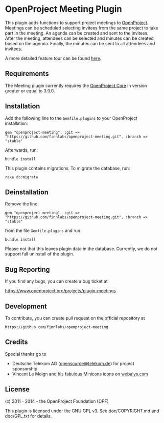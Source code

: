 OpenProject Meeting Plugin
==========================

This plugin adds functions to support project meetings to
[OpenProject](https://www.openproject.org). Meetings
can be scheduled selecting invitees from the same project to take
part in the meeting. An agenda can be created and sent to the invitees.
After the meeting, attendees can be selected and minutes can be
created based on the agenda. Finally, the minutes can be sent to
all attendees and invitees.

A more detailed feature tour can be found [here](https://www.openproject.org/projects/openproject/wiki/Meetings).

Requirements
------------

The Meeting plugin currently requires the [OpenProject Core](https://github.com/opf/openproject/) in
version greater or equal to 3.0.0.


Installation
------------

Add the following line to the `Gemfile.plugins` to your OpenProject installation:

`gem "openproject-meeting", :git => "https://github.com/finnlabs/openproject-meeting.git", :branch => "stable"`

Afterwards, run:

`bundle install`

This plugin contains migrations. To migrate the database, run:

`rake db:migrate`

Deinstallation
--------------

Remove the line

`gem "openproject-meeting", :git => "https://github.com/finnlabs/openproject-meeting.git", :branch => "stable"`

from the file `Gemfile.plugins` and run:

`bundle install`

Please not that this leaves plugin data in the database. Currently, we do not
support full uninstall of the plugin.

Bug Reporting
-------------

If you find any bugs, you can create a bug ticket at

https://www.openproject.org/projects/plugin-meetings

Development
-----------

To contribute, you can create pull request on the official repository at

`https://github.com/finnlabs/openproject-meeting`

Credits
-------

Special thanks go to

* Deutsche Telekom AG (opensource@telekom.de) for project sponsorship
* Vincent Le Moign and his fabulous Minicons icons on [webalys.com](http://www.webalys.com/minicons/icons-free-pack.php)

License
-------

(c) 2011 - 2014 - the OpenProject Foundation (OPF)

This plugin is licensed under the GNU GPL v3. See doc/COPYRIGHT.md and
doc/GPL.txt for details.
